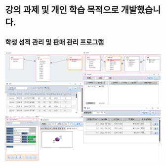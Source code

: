 <h1>강의 과제 및 개인 학습 목적으로 개발했습니다.
</h1>

<h2>학생 성적 관리 및 판매 관리 프로그램</h2>
<p align="center">
  <img src="https://raw.githubusercontent.com/janghee1107/ACCESS/main/ACCESS2.PNG" width="700">
</p>
